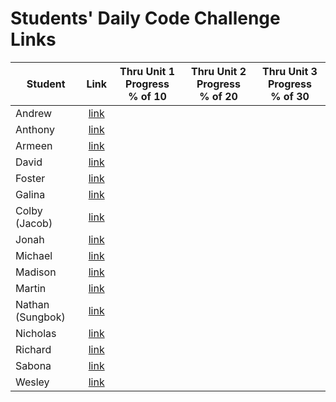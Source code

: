 # Students' Daily Code Challenge Links

| Student | Link | Thru Unit 1 Progress<br>% of 10 | Thru Unit 2 Progress<br>% of 20 | Thru Unit 3 Progress<br>% of 30|
|---|:---:|:---:|:---:|:---:|
| Andrew | [link](https://git.generalassemb.ly/parke415/daily-js-code-challenges) |  |  |  |
| Anthony | [link](https://git.generalassemb.ly/thedbzr/daily-js-code-challenges) |  |  |  |
| Armeen | [link](https://git.generalassemb.ly/armeen/daily-js-code-challenges) |  |  |  |
| David | [link](https://git.generalassemb.ly/DaCo/daily-js-code-challenges) |  |  |  |
| Foster | [link](https://git.generalassemb.ly/fosterhorak/daily-js-code-challenges) |  |  |  |
| Galina | [link](https://git.generalassemb.ly/gkutieva/daily-js-code-challenges) |  |  |  |
| Colby (Jacob) | [link](https://git.generalassemb.ly/cobycobyk/daily-js-code-challenges) |  |  |  |
| Jonah | [link](https://git.generalassemb.ly/jonahmallard/daily-js-code-challenges) |  |  |  |
| Michael | [link](https://git.generalassemb.ly/mgrebowicz/daily-js-code-challenges) |  |  |  |
| Madison | [link](https://git.generalassemb.ly/mlisle/daily-js-code-challenges) |  |  |  |
| Martin | [link](https://git.generalassemb.ly/BlueCadet-3/daily-js-code-challenges) |  |  |  |
| Nathan (Sungbok) | [link](https://git.generalassemb.ly/grey1287/daily-js-code-challenges) |  |  |  |
| Nicholas | [link](https://git.generalassemb.ly/nnguyen20/daily-js-code-challenges) |  |  |  |
| Richard | [link](https://git.generalassemb.ly/r-e-williams/daily-js-code-challenges/) |  |  |  |
| Sabona | [link](https://git.generalassemb.ly/sabona/daily-js-code-challenges) |  |  |  |
| Wesley | [link](https://git.generalassemb.ly/waugustine2/daily-js-code-challenges) |  |  |  |
